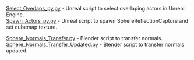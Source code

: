 [Select_Overlaps_py.py](/Unreal%20Scripts/Select_Overlaps_py.py) - Unreal script to select overlaping actors in Unreal Engine. <br />
[Spawn_Actors_py.py](/Unreal%20Scripts/Spawn_Actors_py.py) - Unreal script to spawn SphereReflectionCapture and set cubemap texture. <br />

[Sphere_Normals_Transfer.py](Blender%20Scripts/Sphere_Normals_Transfer.py) - Blender script to transfer normals. <br />
[Sphere_Normals_Transfer_Updated.py](Blender%20Scripts/Sphere_Normals_Transfer_Updated.py) - Blender script to transfer normals updated. <br />

